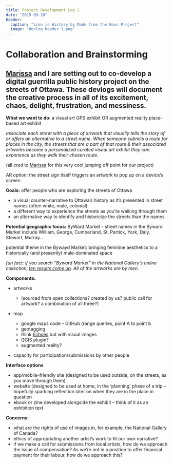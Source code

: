 ```yaml
---
title: Project Development Log 1
date: "2019-09-10" 
header:
  caption: "icon is History by Made from the Noun Project"
  image: "devlog header 1.png"
--- 
```

# Collaboration and Brainstorming 
## [Marissa](https://marissafoley.netlify.com/) and I are setting out to co-develop a digital guerrilla public history project on the streets of Ottawa. These devlogs will document the creative process in all of its excitement, chaos, delight, frustration, and messiness.  

**What we want to do:**
a visual art GPS exhibit OR augmented reality place-based art exhibit 

*associate each street with a piece of artwork that visually tells the story of or offers an alternative to a street name. When someone submits a route for places in the city, the streets that are a part of that route & their associated artworks become a personalized curated visual art exhibit they can experience as they walk their chosen route.*

(all cred to [Marissa](https://marissafoley.netlify.com) for this very cool jumping off point for our project)

AR option: the street sign itself triggers an artwork to pop up on a device’s screen   

**Goals:** 
offer people who are exploring the streets of Ottawa 
* a visual counter-narrative to Ottawa’s history as it’s presented in street names (often white, male, colonial) 
* a different way to experience the streets as you’re walking through them
* an alternative way to identify and historicize the streets than the names 

**Potential geographic focus:** 
ByWard Market - street names in the Byward Market include William, George, Cumberland, St. Partick, York, Daly, Stewart, Murray… 

potential theme in the Bywayd Market: bringing feminine aesthetics to a historically (and presently) male-dominated space 

*fun fact: if you search “Byward Market” in the National Gallery’s online collection, [ten results come up](https://www.gallery.ca/collection/search-the-collection?search_api_views_fulltext=byward%20market%20&sort_by=search_api_relevance). All of the artworks are by men.* 

**Components:** 
- artworks 
  - (sourced from open collections? created by us? public call for artwork? a combination of all three?) 

- map 
    - google maps code – GitHub (range queries, point A to point b
    - geotagging 
     - think [Echoes](https://echoes.xyz/) but with visual images
     - QGIS plugin? 
    - augmented reality? 

- capacity for participation/submissions by other people

**Interface options**
- app/mobile-friendly site (designed to be used outside, on the streets, as you move through them)
- website (designed to be used at home, in the ‘planning’ phase of a trip – hopefully sparking reflection later on when they are in the place in question 
- ebook or zine developed alongside the exhibit – think of it as an exhibition text 

**Concerns:** 
- what are the rights of use of images in, for example, the National Gallery of Canada? 
- ethics of appropriating another artist’s work to fit our own narrative? 
- if we make a call for submissions from local artists, how do we approach the issue of compensation? As we’re not in a position to offer financial payment for their labour, how do we approach this? 
